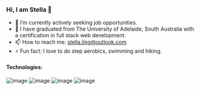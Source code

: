 ### Hi, I am Stella 👋


- 🔭 I’m currently actively seeking job opportunities.
- 🌱 I have graduated from The University of Adelaide, South Australia with a certification in full stack web development.
- 📫 How to reach me: stella.ling@outlook.com
- ⚡ Fun fact: I love to do step aerobics, swimming and hiking.

#### Technologies:


![image](https://user-images.githubusercontent.com/98439836/189519763-23cdd910-255d-4a41-9879-3ea491f684c6.png)
![image](https://user-images.githubusercontent.com/98439836/189519873-0fc36949-fa43-4b21-b88c-957bf7dc129e.png)
![image](https://user-images.githubusercontent.com/98439836/189519966-5ec50ef2-5c4e-4ad0-b3b1-f58673a55f16.png)
![image](https://user-images.githubusercontent.com/98439836/189520038-f23e28b5-f3e5-4797-893e-d0b6eb08fe68.png)

